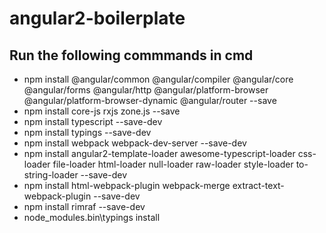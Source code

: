 # angular2-boilerplate

## Run the following commmands in cmd

* npm install @angular/common @angular/compiler @angular/core @angular/forms @angular/http @angular/platform-browser @angular/platform-browser-dynamic @angular/router --save
* npm install core-js rxjs zone.js --save
* npm install typescript --save-dev
* npm install typings --save-dev
* npm install webpack webpack-dev-server --save-dev
* npm install angular2-template-loader awesome-typescript-loader css-loader file-loader html-loader null-loader raw-loader style-loader to-string-loader --save-dev
* npm install html-webpack-plugin webpack-merge extract-text-webpack-plugin --save-dev
* npm install rimraf --save-dev
* node_modules\.bin\typings install
